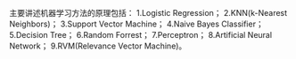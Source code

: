 主要讲述机器学习方法的原理包括：
1.Logistic Regression；
2.KNN(k-Nearest Neighbors)；
3.Support Vector Machine；
4.Naive Bayes Classifier；
5.Decision Tree；
6.Random Forrest；
7.Perceptron；
8.Artificial Neural Network；
9.RVM(Relevance Vector Machine)。

